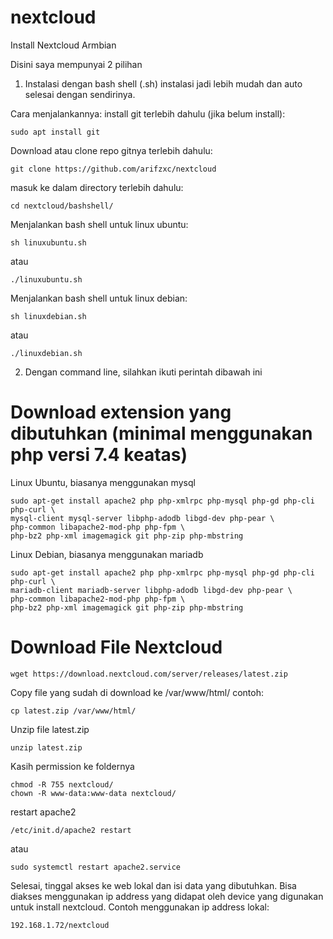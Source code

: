 # nextcloud
Install Nextcloud Armbian

Disini saya mempunyai 2 pilihan
1. Instalasi dengan bash shell (.sh) instalasi jadi lebih mudah dan
   auto selesai dengan sendirinya.
   
Cara menjalankannya:
install git terlebih dahulu (jika belum install):
```
sudo apt install git
```
Download atau clone repo gitnya terlebih dahulu:
```
git clone https://github.com/arifzxc/nextcloud
```
masuk ke dalam directory terlebih dahulu:
```
cd nextcloud/bashshell/
```
Menjalankan bash shell untuk linux ubuntu:
```
sh linuxubuntu.sh
```
atau
```
./linuxubuntu.sh
```
Menjalankan bash shell untuk linux debian:
```
sh linuxdebian.sh
```
atau
```
./linuxdebian.sh
```

2. Dengan command line, silahkan ikuti perintah dibawah ini 

# Download extension yang dibutuhkan (minimal menggunakan php versi 7.4 keatas)
Linux Ubuntu, biasanya menggunakan mysql

```
sudo apt-get install apache2 php php-xmlrpc php-mysql php-gd php-cli php-curl \
mysql-client mysql-server libphp-adodb libgd-dev php-pear \
php-common libapache2-mod-php php-fpm \
php-bz2 php-xml imagemagick git php-zip php-mbstring  
```

Linux Debian, biasanya menggunakan mariadb
```
sudo apt-get install apache2 php php-xmlrpc php-mysql php-gd php-cli php-curl \
mariadb-client mariadb-server libphp-adodb libgd-dev php-pear \
php-common libapache2-mod-php php-fpm \
php-bz2 php-xml imagemagick git php-zip php-mbstring
```

# Download File Nextcloud
```
wget https://download.nextcloud.com/server/releases/latest.zip
```
Copy file yang sudah di download ke /var/www/html/
contoh:
```
cp latest.zip /var/www/html/
```
Unzip file latest.zip
```
unzip latest.zip
```
Kasih permission ke foldernya
```
chmod -R 755 nextcloud/
chown -R www-data:www-data nextcloud/
```
restart apache2
```
/etc/init.d/apache2 restart
```
atau 
```
sudo systemctl restart apache2.service
```

Selesai, tinggal akses ke web lokal dan isi data yang dibutuhkan.
Bisa diakses menggunakan ip address yang didapat oleh device yang digunakan untuk install nextcloud.
Contoh menggunakan ip address lokal:
```
192.168.1.72/nextcloud
```
